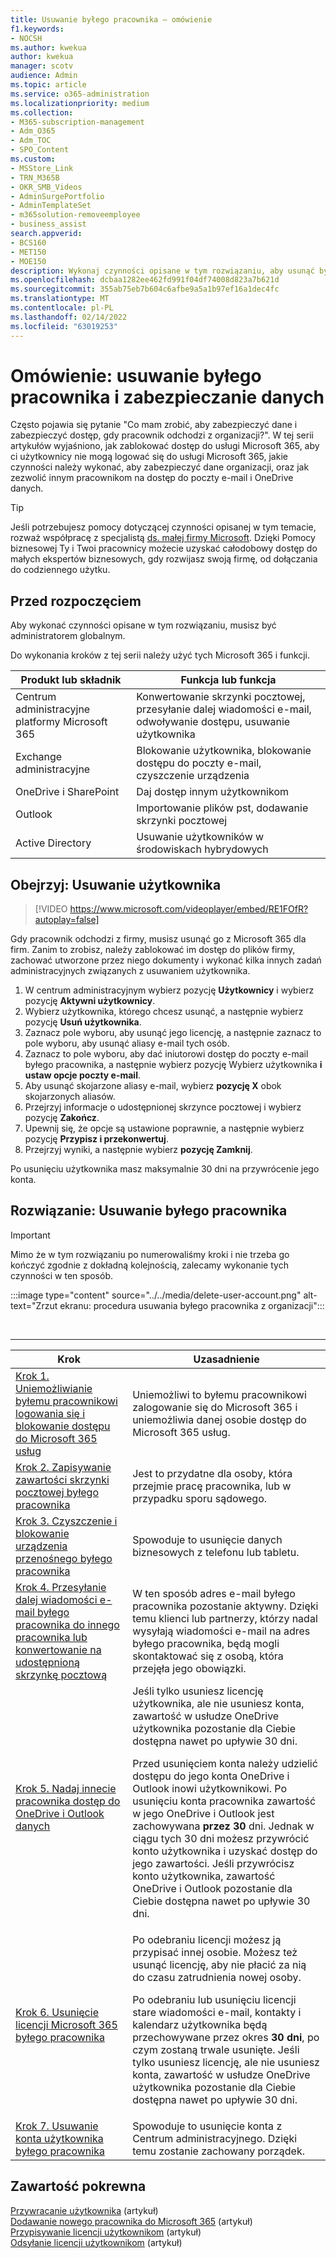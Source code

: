 ```yaml
---
title: Usuwanie byłego pracownika — omówienie
f1.keywords:
- NOCSH
ms.author: kwekua
author: kwekua
manager: scotv
audience: Admin
ms.topic: article
ms.service: o365-administration
ms.localizationpriority: medium
ms.collection:
- M365-subscription-management
- Adm_O365
- Adm_TOC
- SPO_Content
ms.custom:
- MSStore_Link
- TRN_M365B
- OKR_SMB_Videos
- AdminSurgePortfolio
- AdminTemplateSet
- m365solution-removeemployee
- business_assist
search.appverid:
- BCS160
- MET150
- MOE150
description: Wykonaj czynności opisane w tym rozwiązaniu, aby usunąć byłego pracownika z Microsoft 365 i zabezpieczyć dane organizacji.
ms.openlocfilehash: dcbaa1282ee462fd991f04df74008d823a7b621d
ms.sourcegitcommit: 355ab75eb7b604c6afbe9a5a1b97ef16a1dec4fc
ms.translationtype: MT
ms.contentlocale: pl-PL
ms.lasthandoff: 02/14/2022
ms.locfileid: "63019253"
---
```

# <a name="overview-remove-a-former-employee-and-secure-data"></a>Omówienie: usuwanie byłego pracownika i zabezpieczanie danych

Często pojawia się pytanie "Co mam zrobić, aby zabezpieczyć dane i zabezpieczyć dostęp, gdy pracownik odchodzi z organizacji?". W tej serii artykułów wyjaśniono, jak zablokować dostęp do usługi Microsoft 365, aby ci użytkownicy nie mogą logować się do usługi Microsoft 365, jakie czynności należy wykonać, aby zabezpieczyć dane organizacji, oraz jak zezwolić innym pracownikom na dostęp do poczty e-mail i OneDrive danych.

> [!TIP]
> Jeśli potrzebujesz pomocy dotyczącej czynności opisanej w tym temacie, rozważ współpracę z specjalistą [ds. małej firmy Microsoft](https://go.microsoft.com/fwlink/?linkid=2186871). Dzięki Pomocy biznesowej Ty i Twoi pracownicy możecie uzyskać całodobowy dostęp do małych ekspertów biznesowych, gdy rozwijasz swoją firmę, od dołączania do codziennego użytku.

## <a name="before-you-begin"></a>Przed rozpoczęciem

Aby wykonać czynności opisane w tym rozwiązaniu, musisz być administratorem globalnym.

Do wykonania kroków z tej serii należy użyć tych Microsoft 365 i funkcji.

|Produkt lub składnik|Funkcja lub funkcja|
|---|---|
|Centrum administracyjne platformy Microsoft 365|Konwertowanie skrzynki pocztowej, przesyłanie dalej wiadomości e-mail, odwoływanie dostępu, usuwanie użytkownika |
|Exchange administracyjne|Blokowanie użytkownika, blokowanie dostępu do poczty e-mail, czyszczenie urządzenia |
|OneDrive i SharePoint |Daj dostęp innym użytkownikom |
|Outlook|Importowanie plików pst, dodawanie skrzynki pocztowej |
|Active Directory|Usuwanie użytkowników w środowiskach hybrydowych |

## <a name="watch-delete-a-user"></a>Obejrzyj: Usuwanie użytkownika

> [!VIDEO https://www.microsoft.com/videoplayer/embed/RE1FOfR?autoplay=false]

Gdy pracownik odchodzi z firmy, musisz usunąć go z Microsoft 365 dla firm. Zanim to zrobisz, należy zablokować im dostęp do plików firmy, zachować utworzone przez niego dokumenty i wykonać kilka innych zadań administracyjnych związanych z usuwaniem użytkownika.

1. W centrum administracyjnym wybierz pozycję **Użytkownicy** i wybierz pozycję **Aktywni użytkownicy**.
1. Wybierz użytkownika, którego chcesz usunąć, a następnie wybierz pozycję **Usuń użytkownika**.
1. Zaznacz pole wyboru, aby usunąć jego licencję, a następnie zaznacz to pole wyboru, aby usunąć aliasy e-mail tych osób.
1. Zaznacz to pole wyboru, aby dać iniutorowi dostęp do poczty e-mail byłego pracownika, a następnie wybierz pozycję Wybierz użytkownika **i ustaw opcje poczty e-mail**.
1. Aby usunąć skojarzone aliasy e-mail, wybierz **pozycję X** obok skojarzonych aliasów.
1. Przejrzyj informacje o udostępnionej skrzynce pocztowej i wybierz pozycję **Zakończ**.
1. Upewnij się, że opcje są ustawione poprawnie, a następnie wybierz pozycję **Przypisz i przekonwertuj**.
1. Przejrzyj wyniki, a następnie wybierz **pozycję Zamknij**.

Po usunięciu użytkownika masz maksymalnie 30 dni na przywrócenie jego konta.

## <a name="solution-remove-a-former-employee"></a>Rozwiązanie: Usuwanie byłego pracownika

> [!IMPORTANT]
> Mimo że w tym rozwiązaniu po numerowaliśmy kroki i nie trzeba go kończyć zgodnie z dokładną kolejnością, zalecamy wykonanie tych czynności w ten sposób.

:::image type="content" source="../../media/delete-user-account.png" alt-text="Zrzut ekranu: procedura usuwania byłego pracownika z organizacji":::

<br>

****

|Krok|Uzasadnienie|
|---|---|
|[Krok 1. Uniemożliwianie byłemu pracownikowi logowania się i blokowanie dostępu do Microsoft 365 usług](remove-former-employee-step-1.md)|Uniemożliwi to byłemu pracownikowi zalogowanie się do Microsoft 365 i uniemożliwia danej osobie dostęp do Microsoft 365 usług.|
|[Krok 2. Zapisywanie zawartości skrzynki pocztowej byłego pracownika](remove-former-employee-step-2.md)|Jest to przydatne dla osoby, która przejmie pracę pracownika, lub w przypadku sporu sądowego.|
|[Krok 3. Czyszczenie i blokowanie urządzenia przenośnego byłego pracownika](remove-former-employee-step-3.md)|Spowoduje to usunięcie danych biznesowych z telefonu lub tabletu.|
|[Krok 4. Przesyłanie dalej wiadomości e-mail byłego pracownika do innego pracownika lub konwertowanie na udostępnioną skrzynkę pocztową](remove-former-employee-step-4.md)|W ten sposób adres e-mail byłego pracownika pozostanie aktywny. Dzięki temu klienci lub partnerzy, którzy nadal wysyłają wiadomości e-mail na adres byłego pracownika, będą mogli skontaktować się z osobą, która przejęła jego obowiązki.|
|[Krok 5. Nadaj innecie pracownika dostęp do OneDrive i Outlook danych](remove-former-employee-step-5.md)|Jeśli tylko usuniesz licencję użytkownika, ale nie usuniesz konta, zawartość w usłudze OneDrive użytkownika pozostanie dla Ciebie dostępna nawet po upływie 30 dni. <p> Przed usunięciem konta należy udzielić dostępu do jego konta OneDrive i Outlook inowi użytkownikowi. Po usunięciu konta pracownika zawartość w jego OneDrive i Outlook jest zachowywana **przez 30** dni. Jednak w ciągu tych 30 dni możesz przywrócić konto użytkownika i uzyskać dostęp do jego zawartości. Jeśli przywrócisz konto użytkownika, zawartość OneDrive i Outlook pozostanie dla Ciebie dostępna nawet po upływie 30 dni.| 
|[Krok 6. Usunięcie licencji Microsoft 365 byłego pracownika](remove-former-employee-step-6.md)|Po odebraniu licencji możesz ją przypisać innej osobie. Możesz też usunąć licencję, aby nie płacić za nią do czasu zatrudnienia nowej osoby.  <p> Po odebraniu lub usunięciu licencji stare wiadomości e-mail, kontakty i kalendarz użytkownika będą przechowywane przez okres **30 dni**, po czym zostaną trwale usunięte. Jeśli tylko usuniesz licencję, ale nie usuniesz konta, zawartość w usłudze OneDrive użytkownika pozostanie dla Ciebie dostępna nawet po upływie 30 dni.  |
|[Krok 7. Usuwanie konta użytkownika byłego pracownika](remove-former-employee-step-7.md)|Spowoduje to usunięcie konta z Centrum administracyjnego. Dzięki temu zostanie zachowany porządek.|

## <a name="related-content"></a>Zawartość pokrewna

[Przywracanie użytkownika](restore-user.md) (artykuł)\
[Dodawanie nowego pracownika do Microsoft 365](add-new-employee.md) (artykuł)\
[Przypisywanie licencji użytkownikom](../manage/assign-licenses-to-users.md) (artykuł)\
[Odsyłanie licencji użytkownikom](../manage/remove-licenses-from-users.md) (artykuł)
